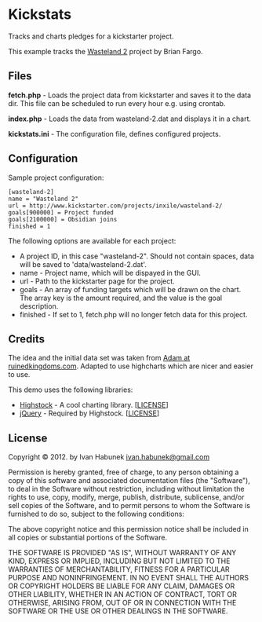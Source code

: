 Kickstats
=========

Tracks and charts pledges for a kickstarter project.

This example tracks the [Wasteland 2](http://www.kickstarter.com/projects/inxile/wasteland-2/) project by Brian Fargo. 

Files
-----

**fetch.php** - Loads the project data from kickstarter and saves it to the data dir. This file can be scheduled to run every hour e.g. using crontab.

**index.php** - Loads the data from wasteland-2.dat and displays it in a chart.

**kickstats.ini** - The configuration file, defines configured projects.

Configuration
-------------

Sample project configuration:

	[wasteland-2]
	name = "Wasteland 2"
	url = http://www.kickstarter.com/projects/inxile/wasteland-2/
	goals[900000] = Project funded
	goals[2100000] = Obsidian joins
	finished = 1

The following options are available for each project:

* A project ID, in this case "wasteland-2". Should not contain spaces, data will be saved to 'data/wasteland-2.dat'.
* name - Project name, which will be dispayed in the GUI.
* url - Path to the kickstarter page for the project.
* goals - An array of funding targets which will be drawn on the chart. The array key is the amount required, and the value is the goal description.
* finished - If set to 1, fetch.php will no longer fetch data for this project. 

Credits
-------
The idea and the initial data set was taken from [Adam at ruinedkingdoms.com](http://ruinedkingdoms.com/wasteland2/). Adapted to use highcharts which are nicer and easier to use.

This demo uses the following libraries:

* [Highstock](http://www.highcharts.com/products/highstock) - A cool charting library. [[LICENSE](http://creativecommons.org/licenses/by-nc/3.0/)]
* [jQuery](http://jquery.com/) - Required by Highstock. [[LICENSE](http://jquery.org/license/)]

License
-------
Copyright © 2012. by Ivan Habunek <ivan.habunek@gmail.com>

Permission is hereby granted, free of charge, to any person obtaining a copy
of this software and associated documentation files (the "Software"), to deal
in the Software without restriction, including without limitation the rights
to use, copy, modify, merge, publish, distribute, sublicense, and/or sell
copies of the Software, and to permit persons to whom the Software is
furnished to do so, subject to the following conditions:

The above copyright notice and this permission notice shall be included in
all copies or substantial portions of the Software.

THE SOFTWARE IS PROVIDED "AS IS", WITHOUT WARRANTY OF ANY KIND, EXPRESS OR
IMPLIED, INCLUDING BUT NOT LIMITED TO THE WARRANTIES OF MERCHANTABILITY,
FITNESS FOR A PARTICULAR PURPOSE AND NONINFRINGEMENT. IN NO EVENT SHALL THE
AUTHORS OR COPYRIGHT HOLDERS BE LIABLE FOR ANY CLAIM, DAMAGES OR OTHER
LIABILITY, WHETHER IN AN ACTION OF CONTRACT, TORT OR OTHERWISE, ARISING FROM,
OUT OF OR IN CONNECTION WITH THE SOFTWARE OR THE USE OR OTHER DEALINGS IN
THE SOFTWARE.
